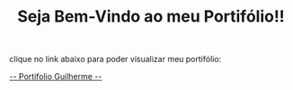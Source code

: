<h1 align="center"> Seja Bem-Vindo ao meu Portifólio!!</h1>

<br>

<p>clique no link abaixo para poder visualizar meu portifólio: </p>
<a href="https://guilhermeandrade07.github.io/portifolio-guiAndrade/portifolio.html" target="_blank">-- Portifolio Guilherme --</a>

<br>
